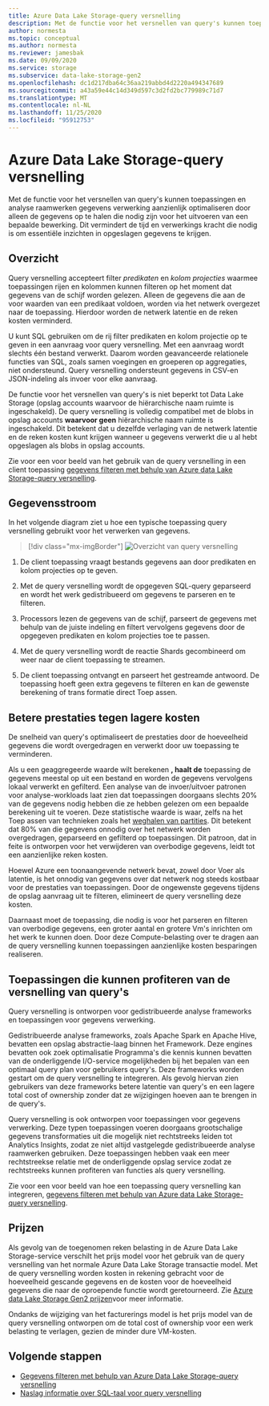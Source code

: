 ```yaml
---
title: Azure Data Lake Storage-query versnelling
description: Met de functie voor het versnellen van query's kunnen toepassingen en analyse raamwerken gegevens verwerking aanzienlijk optimaliseren door alleen de gegevens op te halen die nodig zijn voor een verwerkings bewerking.
author: normesta
ms.topic: conceptual
ms.author: normesta
ms.reviewer: jamesbak
ms.date: 09/09/2020
ms.service: storage
ms.subservice: data-lake-storage-gen2
ms.openlocfilehash: dc1d217dba64c36aa219abbd4d2220a494347689
ms.sourcegitcommit: a43a59e44c14d349d597c3d2fd2bc779989c71d7
ms.translationtype: MT
ms.contentlocale: nl-NL
ms.lasthandoff: 11/25/2020
ms.locfileid: "95912753"
---
```

# <a name="azure-data-lake-storage-query-acceleration"></a>Azure Data Lake Storage-query versnelling

Met de functie voor het versnellen van query's kunnen toepassingen en analyse raamwerken gegevens verwerking aanzienlijk optimaliseren door alleen de gegevens op te halen die nodig zijn voor het uitvoeren van een bepaalde bewerking. Dit vermindert de tijd en verwerkings kracht die nodig is om essentiële inzichten in opgeslagen gegevens te krijgen.

## <a name="overview"></a>Overzicht

Query versnelling accepteert filter *predikaten* en *kolom projecties* waarmee toepassingen rijen en kolommen kunnen filteren op het moment dat gegevens van de schijf worden gelezen. Alleen de gegevens die aan de voor waarden van een predikaat voldoen, worden via het netwerk overgezet naar de toepassing. Hierdoor worden de netwerk latentie en de reken kosten verminderd.  

U kunt SQL gebruiken om de rij filter predikaten en kolom projectie op te geven in een aanvraag voor query versnelling. Met een aanvraag wordt slechts één bestand verwerkt. Daarom worden geavanceerde relationele functies van SQL, zoals samen voegingen en groeperen op aggregaties, niet ondersteund. Query versnelling ondersteunt gegevens in CSV-en JSON-indeling als invoer voor elke aanvraag.

De functie voor het versnellen van query's is niet beperkt tot Data Lake Storage (opslag accounts waarvoor de hiërarchische naam ruimte is ingeschakeld). De query versnelling is volledig compatibel met de blobs in opslag accounts **waarvoor geen** hiërarchische naam ruimte is ingeschakeld. Dit betekent dat u dezelfde verlaging van de netwerk latentie en de reken kosten kunt krijgen wanneer u gegevens verwerkt die u al hebt opgeslagen als blobs in opslag accounts.

Zie voor een voor beeld van het gebruik van de query versnelling in een client toepassing [gegevens filteren met behulp van Azure data Lake Storage-query versnelling](data-lake-storage-query-acceleration-how-to.md).

## <a name="data-flow"></a>Gegevensstroom

In het volgende diagram ziet u hoe een typische toepassing query versnelling gebruikt voor het verwerken van gegevens.

> [!div class="mx-imgBorder"]
> ![Overzicht van query versnelling](./media/data-lake-storage-query-acceleration/query-acceleration.png)

1. De client toepassing vraagt bestands gegevens aan door predikaten en kolom projecties op te geven.

2. Met de query versnelling wordt de opgegeven SQL-query geparseerd en wordt het werk gedistribueerd om gegevens te parseren en te filteren.

3. Processors lezen de gegevens van de schijf, parseert de gegevens met behulp van de juiste indeling en filtert vervolgens gegevens door de opgegeven predikaten en kolom projecties toe te passen.

4. Met de query versnelling wordt de reactie Shards gecombineerd om weer naar de client toepassing te streamen.

5. De client toepassing ontvangt en parseert het gestreamde antwoord. De toepassing hoeft geen extra gegevens te filteren en kan de gewenste berekening of trans formatie direct Toep assen.

## <a name="better-performance-at-a-lower-cost"></a>Betere prestaties tegen lagere kosten

De snelheid van query's optimaliseert de prestaties door de hoeveelheid gegevens die wordt overgedragen en verwerkt door uw toepassing te verminderen.

Als u een geaggregeerde waarde wilt berekenen **, haalt de** toepassing de gegevens meestal op uit een bestand en worden de gegevens vervolgens lokaal verwerkt en gefilterd. Een analyse van de invoer/uitvoer patronen voor analyse-workloads laat zien dat toepassingen doorgaans slechts 20% van de gegevens nodig hebben die ze hebben gelezen om een bepaalde berekening uit te voeren. Deze statistische waarde is waar, zelfs na het Toep assen van technieken zoals het [weghalen van partities](../../hdinsight/hdinsight-hadoop-optimize-hive-query.md#hive-partitioning). Dit betekent dat 80% van die gegevens onnodig over het netwerk worden overgedragen, geparseerd en gefilterd op toepassingen. Dit patroon, dat in feite is ontworpen voor het verwijderen van overbodige gegevens, leidt tot een aanzienlijke reken kosten.  

Hoewel Azure een toonaangevende netwerk bevat, zowel door Voer als latentie, is het onnodig van gegevens over dat netwerk nog steeds kostbaar voor de prestaties van toepassingen. Door de ongewenste gegevens tijdens de opslag aanvraag uit te filteren, elimineert de query versnelling deze kosten.

Daarnaast moet de toepassing, die nodig is voor het parseren en filteren van overbodige gegevens, een groter aantal en grotere Vm's inrichten om het werk te kunnen doen. Door deze Compute-belasting over te dragen aan de query versnelling kunnen toepassingen aanzienlijke kosten besparingen realiseren.

## <a name="applications-that-can-benefit-from-query-acceleration"></a>Toepassingen die kunnen profiteren van de versnelling van query's

Query versnelling is ontworpen voor gedistribueerde analyse frameworks en toepassingen voor gegevens verwerking. 

Gedistribueerde analyse frameworks, zoals Apache Spark en Apache Hive, bevatten een opslag abstractie-laag binnen het Framework. Deze engines bevatten ook zoek optimalisatie Programma's die kennis kunnen bevatten van de onderliggende I/O-service mogelijkheden bij het bepalen van een optimaal query plan voor gebruikers query's. Deze frameworks worden gestart om de query versnelling te integreren. Als gevolg hiervan zien gebruikers van deze frameworks betere latentie van query's en een lagere total cost of ownership zonder dat ze wijzigingen hoeven aan te brengen in de query's. 

Query versnelling is ook ontworpen voor toepassingen voor gegevens verwerking. Deze typen toepassingen voeren doorgaans grootschalige gegevens transformaties uit die mogelijk niet rechtstreeks leiden tot Analytics Insights, zodat ze niet altijd vastgelegde gedistribueerde analyse raamwerken gebruiken. Deze toepassingen hebben vaak een meer rechtstreekse relatie met de onderliggende opslag service zodat ze rechtstreeks kunnen profiteren van functies als query versnelling. 

Zie voor een voor beeld van hoe een toepassing query versnelling kan integreren, [gegevens filteren met behulp van Azure data Lake Storage-query versnelling](data-lake-storage-query-acceleration-how-to.md).

## <a name="pricing"></a>Prijzen

Als gevolg van de toegenomen reken belasting in de Azure Data Lake Storage-service verschilt het prijs model voor het gebruik van de query versnelling van het normale Azure Data Lake Storage transactie model. Met de query versnelling worden kosten in rekening gebracht voor de hoeveelheid gescande gegevens en de kosten voor de hoeveelheid gegevens die naar de oproepende functie wordt geretourneerd. Zie [Azure data Lake Storage Gen2 prijzen](https://azure.microsoft.com/pricing/details/storage/data-lake/)voor meer informatie.

Ondanks de wijziging van het facturerings model is het prijs model van de query versnelling ontworpen om de total cost of ownership voor een werk belasting te verlagen, gezien de minder dure VM-kosten.

## <a name="next-steps"></a>Volgende stappen

- [Gegevens filteren met behulp van Azure Data Lake Storage-query versnelling](data-lake-storage-query-acceleration-how-to.md)
- [Naslag informatie over SQL-taal voor query versnelling](query-acceleration-sql-reference.md)